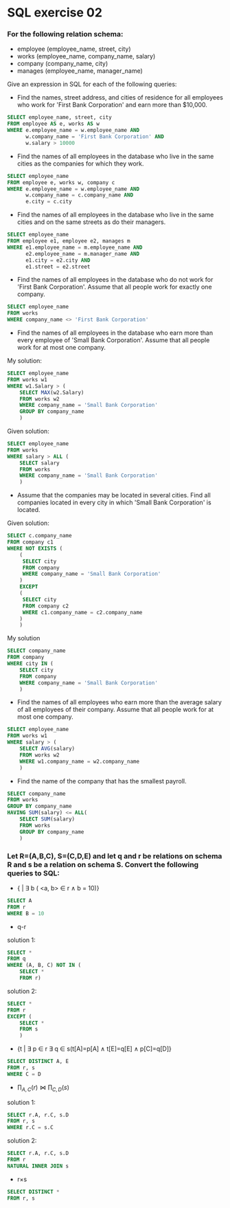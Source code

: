 # SQL exercise 02

### For the following relation schema:
  * employee (employee_name, street, city)
  * works (employee_name, company_name, salary)
  * company (company_name, city)
  * manages (employee_name, manager_name)
  
  Give an expression in SQL for each of the following queries:
  
* Find the names, street address, and cities of residence for all employees who work for 'First Bank Corporation' and earn more than $10,000.

```SQL
SELECT employee_name, street, city
FROM employee AS e, works AS w
WHERE e.employee_name = w.employee_name AND
      w.company_name = 'First Bank Corporation' AND
      w.salary > 10000
```

* Find the names of all employees in the database who live in the same cities as the companies for which they work.

```SQL
SELECT employee_name
FROM employee e, works w, company c
WHERE e.employee_name = w.employee_name AND
      w.company_name = c.company_name AND
      e.city = c.city
```

* Find the names of all employees in the database who live in the same cities and on the same streets as do their managers.

```SQL
SELECT employee_name
FROM employee e1, employee e2, manages m
WHERE e1.employee_name = m.employee_name AND
      e2.employee_name = m.manager_name AND
      e1.city = e2.city AND
      e1.street = e2.street
```

* Find the names of all employees in the database who do not work for 'First Bank Corporation'. Assume that all people work for exactly one company.

```SQL
SELECT employee_name
FROM works
WHERE company_name <> 'First Bank Corporation'
```

* Find the names of all employees in the database who earn more than every employee of 'Small Bank Corporation'. Assume that all people work for at most one company.

My solution:

```SQL
SELECT employee_name
FROM works w1
WHERE w1.Salary > (
    SELECT MAX(w2.Salary)
    FROM works w2
    WHERE company_name = 'Small Bank Corporation'
    GROUP BY company_name
    )
``` 

Given solution:

```SQL
SELECT employee_name
FROM works
WHERE salary > ALL (
    SELECT salary
    FROM works
    WHERE company_name = 'Small Bank Corporation'
    )
```

* Assume that the companies may be located in several cities. Find all companies located in every city in which 'Small Bank Corporation' is located.

Given solution:

```SQL
SELECT c.company_name
FROM company c1
WHERE NOT EXISTS (
    (
     SELECT city
     FROM company
     WHERE company_name = 'Small Bank Corporation'
    )
    EXCEPT
    (
     SELECT city
     FROM company c2
     WHERE c1.company_name = c2.company_name
    )
    )
```

My solution

```SQL
SELECT company_name
FROM company
WHERE city IN (
    SELECT city
    FROM company
    WHERE company_name = 'Small Bank Corporation'
    )
```

* Find the names of all employees who earn more than the average salary of all employees of their company. Assume that all people work for at most one company.

```SQL
SELECT employee_name
FROM works w1
WHERE salary > (
    SELECT AVG(salary)
    FROM works w2
    WHERE w1.company_name = w2.company_name
    )
```

* Find the name of the company that has the smallest payroll.

```SQL
SELECT company_name
FROM works
GROUP BY company_name
HAVING SUM(salary) <= ALL(
    SELECT SUM(salary)
    FROM works
    GROUP BY company_name
    )
```

### Let R=(A,B,C), S=(C,D,E) and let q and r be relations on schema R and s be a relation on schema S. Convert the following queries to SQL:

* {<a> | $\exists$ b ( <a, b> $\in$ r ∧ b = 10)}

```SQL
SELECT A 
FROM r
WHERE B = 10
```

* q-r

solution 1:

```SQL
SELECT *
FROM q
WHERE (A, B, C) NOT IN (
    SELECT *
    FROM r)

```

solution 2:

```SQL
SELECT *
FROM r
EXCEPT (
    SELECT *
    FROM s
    )
```

* {t | $\exists$ p $\in$ r $\exists$ q $\in$ s(t[A]=p[A] ∧ t[E]=q[E] ∧ p[C]=q[D]}

```SQL
SELECT DISTINCT A, E
FROM r, s
WHERE C = D
```

* $\prod_{A,C}(r) \Join \prod_{C,D}(s)$

solution 1:

```SQL
SELECT r.A, r.C, s.D 
FROM r, s 
WHERE r.C = s.C
```

solution 2:

```SQL
SELECT r.A, r.C, s.D 
FROM r
NATURAL INNER JOIN s
```

* r×s

```SQL
SELECT DISTINCT * 
FROM r, s
```
